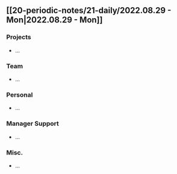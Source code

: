 ## [[20-periodic-notes/21-daily/2022.08.29 - Mon|2022.08.29 - Mon]]

### Projects

- …

### Team

- …

### Personal

- …

### Manager Support

* …

### Misc.

- …
